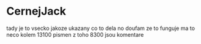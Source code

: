 # CernejJack

tady je to vsecko jakoze ukazany co to dela no doufam ze to funguje ma to neco kolem 13100 pismen z toho 8300 jsou komentare
